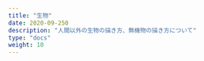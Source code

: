 ```yaml
---
title: "生物"
date: 2020-09-250
description: "人間以外の生物の描き方、無機物の描き方について"
type: "docs"
weight: 10
---
```

